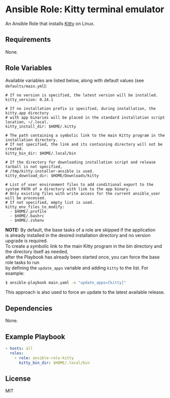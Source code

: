 # Ansible Role: Kitty terminal emulator

An Ansible Role that installs [Kitty](https://sw.kovidgoyal.net/kitty/) on Linux.

## Requirements

None.

## Role Variables

Available variables are listed below, along with default values (see `defaults/main.yml`):

    # If no version is specified, the latest version will be installed.
    kitty_version: 0.24.1

    # If no installation prefix is specified, during installation, the kitty.app directory
    # with app binaries will be placed in the standard installation script location, ~/.local.
    kitty_install_dir: $HOME/.kitty

    # The path containing a symbolic link to the main Kitty program in the installation directory.
    # If not specified, the link and its containing directory will not be created.
    kitty_bin_dir: $HOME/.local/bin

    # If the directory for downloading installation script and release tarball is not specified,
    # /tmp/kitty-installer-ansible is used.
    kitty_download_dir: $HOME/Downloads/kitty

    # List of user environment files to add conditional export to the system PATH of a directory with link to the app binary.
    # Only existing files with write access for the current ansible_user will be processed.
    # If not specified, empty list is used.
    kitty_env_files_to_modify:
      - $HOME/.profile
      - $HOME/.bashrc
      - $HOME/.zshenv

**NOTE:** By default, the base tasks of a role are skipped if the application
<br />is already installed in the desired installation directory and no version upgrade is required.
<br />To create a symbolic link to the main Kitty program in the bin directory and the directory itself as needed,
<br />after the Playbook has already been started once, you can force the base role tasks to run
<br />by defining the `update_apps` variable and adding `kitty` to the list. For example:
``` bash
$ ansible-playbook main.yaml -e "update_apps=[kitty]"
```
This approach is also used to force an update to the latest available release.

## Dependencies

None.

## Example Playbook

```yaml
- hosts: all
  roles:
    - role: ansible-role-kitty
      kitty_bin_dir: $HOME/.local/bin
```

## License

MIT
